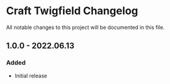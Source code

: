# Craft Twigfield Changelog

All notable changes to this project will be documented in this file.

## 1.0.0 - 2022.06.13
### Added
* Initial release
